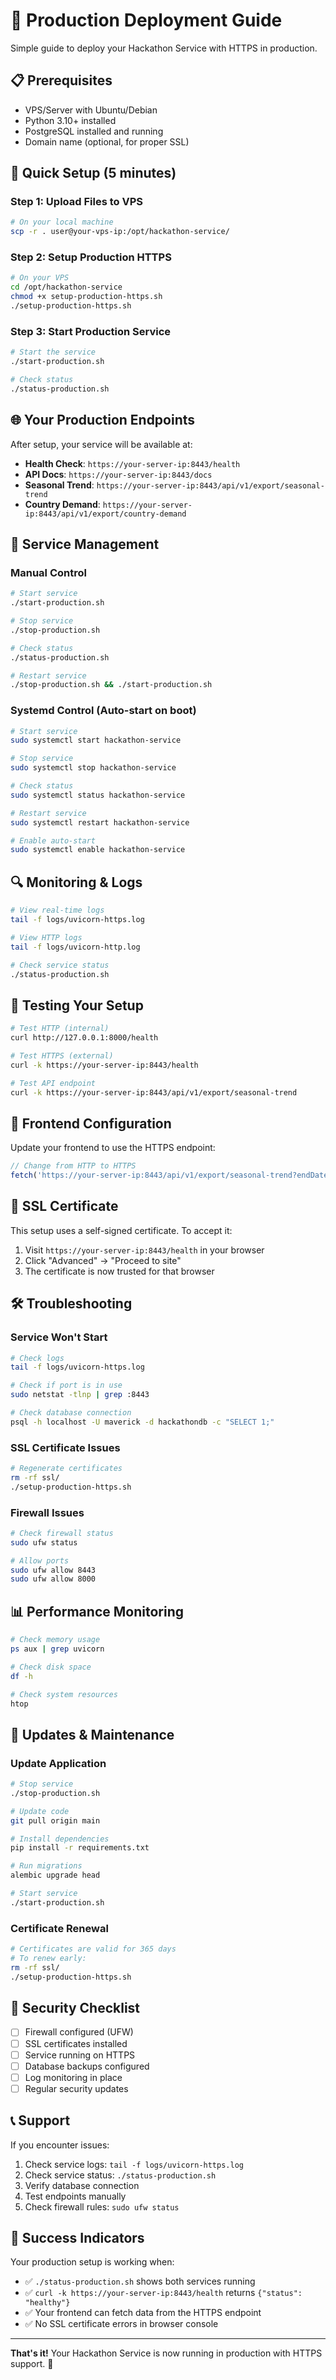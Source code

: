 # 🚀 Production Deployment Guide

Simple guide to deploy your Hackathon Service with HTTPS in production.

## 📋 Prerequisites

- VPS/Server with Ubuntu/Debian
- Python 3.10+ installed
- PostgreSQL installed and running
- Domain name (optional, for proper SSL)

## 🔧 Quick Setup (5 minutes)

### Step 1: Upload Files to VPS
```bash
# On your local machine
scp -r . user@your-vps-ip:/opt/hackathon-service/
```

### Step 2: Setup Production HTTPS
```bash
# On your VPS
cd /opt/hackathon-service
chmod +x setup-production-https.sh
./setup-production-https.sh
```

### Step 3: Start Production Service
```bash
# Start the service
./start-production.sh

# Check status
./status-production.sh
```

## 🌐 Your Production Endpoints

After setup, your service will be available at:

- **Health Check**: `https://your-server-ip:8443/health`
- **API Docs**: `https://your-server-ip:8443/docs`
- **Seasonal Trend**: `https://your-server-ip:8443/api/v1/export/seasonal-trend`
- **Country Demand**: `https://your-server-ip:8443/api/v1/export/country-demand`

## 🔧 Service Management

### Manual Control
```bash
# Start service
./start-production.sh

# Stop service
./stop-production.sh

# Check status
./status-production.sh

# Restart service
./stop-production.sh && ./start-production.sh
```

### Systemd Control (Auto-start on boot)
```bash
# Start service
sudo systemctl start hackathon-service

# Stop service
sudo systemctl stop hackathon-service

# Check status
sudo systemctl status hackathon-service

# Restart service
sudo systemctl restart hackathon-service

# Enable auto-start
sudo systemctl enable hackathon-service
```

## 🔍 Monitoring & Logs

```bash
# View real-time logs
tail -f logs/uvicorn-https.log

# View HTTP logs
tail -f logs/uvicorn-http.log

# Check service status
./status-production.sh
```

## 🧪 Testing Your Setup

```bash
# Test HTTP (internal)
curl http://127.0.0.1:8000/health

# Test HTTPS (external)
curl -k https://your-server-ip:8443/health

# Test API endpoint
curl -k https://your-server-ip:8443/api/v1/export/seasonal-trend
```

## 🎯 Frontend Configuration

Update your frontend to use the HTTPS endpoint:

```javascript
// Change from HTTP to HTTPS
fetch('https://your-server-ip:8443/api/v1/export/seasonal-trend?endDate=31-12-2024')
```

## 🔐 SSL Certificate

This setup uses a self-signed certificate. To accept it:

1. Visit `https://your-server-ip:8443/health` in your browser
2. Click "Advanced" → "Proceed to site"
3. The certificate is now trusted for that browser

## 🛠️ Troubleshooting

### Service Won't Start
```bash
# Check logs
tail -f logs/uvicorn-https.log

# Check if port is in use
sudo netstat -tlnp | grep :8443

# Check database connection
psql -h localhost -U maverick -d hackathondb -c "SELECT 1;"
```

### SSL Certificate Issues
```bash
# Regenerate certificates
rm -rf ssl/
./setup-production-https.sh
```

### Firewall Issues
```bash
# Check firewall status
sudo ufw status

# Allow ports
sudo ufw allow 8443
sudo ufw allow 8000
```

## 📊 Performance Monitoring

```bash
# Check memory usage
ps aux | grep uvicorn

# Check disk space
df -h

# Check system resources
htop
```

## 🔄 Updates & Maintenance

### Update Application
```bash
# Stop service
./stop-production.sh

# Update code
git pull origin main

# Install dependencies
pip install -r requirements.txt

# Run migrations
alembic upgrade head

# Start service
./start-production.sh
```

### Certificate Renewal
```bash
# Certificates are valid for 365 days
# To renew early:
rm -rf ssl/
./setup-production-https.sh
```

## 🚨 Security Checklist

- [ ] Firewall configured (UFW)
- [ ] SSL certificates installed
- [ ] Service running on HTTPS
- [ ] Database backups configured
- [ ] Log monitoring in place
- [ ] Regular security updates

## 📞 Support

If you encounter issues:

1. Check service logs: `tail -f logs/uvicorn-https.log`
2. Check service status: `./status-production.sh`
3. Verify database connection
4. Test endpoints manually
5. Check firewall rules: `sudo ufw status`

## 🎉 Success Indicators

Your production setup is working when:

- ✅ `./status-production.sh` shows both services running
- ✅ `curl -k https://your-server-ip:8443/health` returns `{"status": "healthy"}`
- ✅ Your frontend can fetch data from the HTTPS endpoint
- ✅ No SSL certificate errors in browser console

---

**That's it!** Your Hackathon Service is now running in production with HTTPS support. 🚀